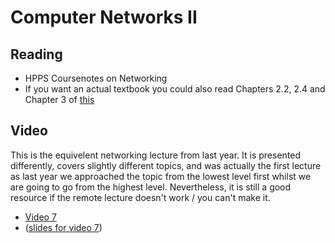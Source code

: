 # Computer Networks II

## Reading

 * HPPS Coursenotes on Networking
 *  If you want an actual textbook you could also read Chapters 2.2, 2.4 and Chapter 3 of [this](https://www.ucg.ac.me/skladiste/blog_44233/objava_64433/fajlovi/Computer%20Networking%20_%20A%20Top%20Down%20Approach,%207th,%20converted.pdf)
    
## Video
This is the equivelent networking lecture from last year. It is presented differently, covers slightly different topics, and 
was actually the first lecture as last year we approached the topic from the lowest level first whilst we are going to go from 
the highest level. Nevertheless, it is still a good resource if the remote lecture doesn't work / you can't make it.

 * [Video 7](https://sid.erda.dk/share_redirect/h2afbmlKRA/7%20-%20Lecture.mp4)
 * ([slides for video 7](https://github.com/diku-dk/hpps-e2020-pub/raw/master/material/4-l-1/7%20-%20Lecture.pdf))
